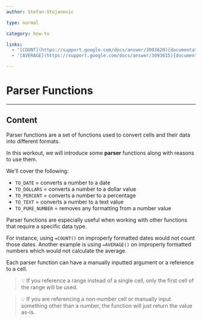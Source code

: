 ```yaml
---
author: Stefan-Stojanovic

type: normal

category: how-to

links:
  - '[COUNT](https://support.google.com/docs/answer/3093620){documentation}'
  - '[AVERAGE](https://support.google.com/docs/answer/3093615){documentation}'

---
```


# Parser Functions

---
## Content

Parser functions are a set of functions used to convert cells and their data into different formats.

In this workout, we will introduce some **parser** functions along with reasons to use them.

We'll cover the following:
- `TO_DATE` = converts a number to a date 
- `TO_DOLLARS` = converts a number to a dollar value
- `TO_PERCENT` = converts a number to a percentage
- `TO_TEXT` = converts a number to a text value
- `TO_PURE_NUMBER` = removes any formatting from a number value

Parser functions are especially useful when working with other functions that require a specific data type.

For instance, using `=COUNT()` on improperly formatted dates would not count those dates. Another example is using `=AVERAGE()` on improperly formatted numbers which would not calculate the average.

Each parser function can have a manually inputted argument or a reference to a cell.

> 💡 If you reference a range instead of a single cell, only the first cell of the range will be used.

> 💡 If you are referencing a non-number cell or manually input something other than a number, the function will just return the value as-is.